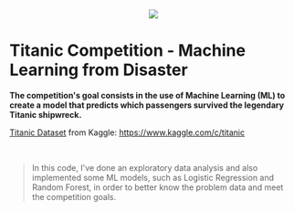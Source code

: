 <div align="center"><img src="https://i.ytimg.com/vi/L6dzWKhTCqY/maxresdefault.jpg"></div>

# Titanic Competition - Machine Learning from Disaster

**The competition's goal consists in the use of Machine Learning (ML) to create a model that predicts which passengers survived the legendary Titanic shipwreck.**

[Titanic Dataset](https://www.kaggle.com/c/titanic) from Kaggle: https://www.kaggle.com/c/titanic

<br>

> In this code, I've done an exploratory data analysis and also implemented some ML models, such as Logistic Regression and Random Forest, in order to better know the problem data and meet the competition goals.
